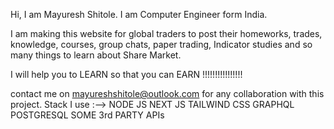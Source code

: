 Hi, I am Mayuresh Shitole. I am Computer Engineer form India.

I am making this website for global traders to post their homeworks, trades, knowledge, courses, group chats, paper trading, Indicator studies and so many things to learn about Share Market.

I will help you to LEARN so that you can EARN !!!!!!!!!!!!!!!!

contact me on mayureshshitole@outlook.com for any collaboration with this project.
Stack I use :-->
NODE JS
NEXT JS
TAILWIND CSS
GRAPHQL
POSTGRESQL
SOME 3rd PARTY APIs